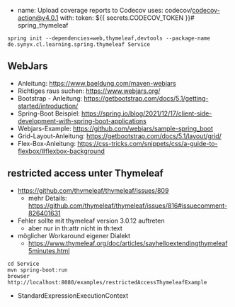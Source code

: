 - name: Upload coverage reports to Codecov
    uses: codecov/codecov-action@v4.0.1
    with:
      token: ${{ secrets.CODECOV_TOKEN }}# spring_thymeleaf

```shell
spring init --dependencies=web,thymeleaf,devtools --package-name de.synyx.cl.learning.spring.thymeleaf Service
```


## WebJars

* Anleitung: https://www.baeldung.com/maven-webjars
* Richtiges raus suchen: https://www.webjars.org/
* Bootstrap - Anleitung: https://getbootstrap.com/docs/5.1/getting-started/introduction/
* Spring-Boot Beispiel: https://spring.io/blog/2021/12/17/client-side-development-with-spring-boot-applications
* Webjars-Example: https://github.com/webjars/sample-spring_boot
* Grid-Layout-Anleitung: https://getbootstrap.com/docs/5.1/layout/grid/
* Flex-Box-Anleitung: https://css-tricks.com/snippets/css/a-guide-to-flexbox/#flexbox-background


## restricted access unter Thymeleaf

* https://github.com/thymeleaf/thymeleaf/issues/809
  * mehr Details: https://github.com/thymeleaf/thymeleaf/issues/816#issuecomment-826401631
* Fehler sollte mit thymeleaf version 3.0.12 auftreten
  * aber nur in th:attr nicht in th:text
* möglicher Workaround eigener Dialekt
  * https://www.thymeleaf.org/doc/articles/sayhelloextendingthymeleaf5minutes.html

```shell
cd Service
mvn spring-boot:run
browser http://localhost:8080/examples/restrictedAccessThymeleafExample
```

* StandardExpressionExecutionContext
